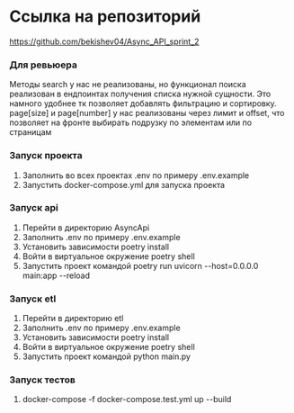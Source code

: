 # Ссылка на репозиторий

https://github.com/bekishev04/Async_API_sprint_2

### Для ревьюера
Методы search у нас не реализованы, но функционал поиска реализован в ендпоинтах получения списка нужной сущности. Это намного удобнее тк позволяет добавлять фильтрацию и сортировку. 
page[size] и page[number] у нас реализованы через лимит и offset, что позволяет на фронте выбирать подрузку по элементам или по страницам

### Запуск проекта
1. Заполнить во всех проектах .env по примеру .env.example
2. Запустить docker-compose.yml для запуска проекта

### Запуск api
1. Перейти в директорию AsyncApi
2. Заполнить .env по примеру .env.example
3. Установить зависимости poetry install
4. Войти в виртуальное окружение poetry shell
5. Запустить проект командой poetry run uvicorn --host=0.0.0.0 main:app --reload

### Запуск etl
1. Перейти в директорию etl
2. Заполнить .env по примеру .env.example
3. Установить зависимости poetry install
4. Войти в виртуальное окружение poetry shell
5. Запустить проект командой python main.py


### Запуск тестов
1. docker-compose -f docker-compose.test.yml up --build
